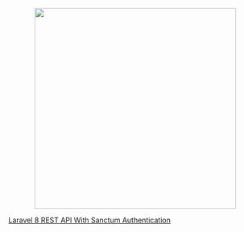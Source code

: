 <p align="center"><a href="https://laravel.com" target="_blank"><img src="https://raw.githubusercontent.com/laravel/art/master/logo-lockup/5%20SVG/2%20CMYK/1%20Full%20Color/laravel-logolockup-cmyk-red.svg" width="400"></a></p>

<a href="https://www.youtube.com/watch?v=MT-GJQIY3EU&t=680s"><p>Laravel 8 REST API With Sanctum Authentication</p></a>
